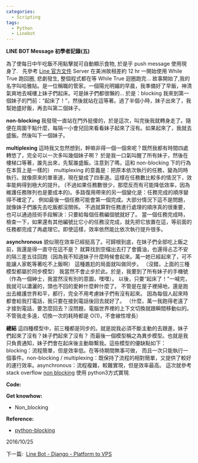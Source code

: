 ```yaml
---
categories:
  - Scripting
tags:
  - Python
  - Linebot
---
```


**LINE BOT Message 初學者記錄(五)** 


為了使每日中午吃飯不用點擊就可自動顯示食物, 於是乎 push message 使用現身了.  
先參考 [Line 官方文件](https://devdocs.line.me/en/#push-message) Server 在美洲故相差約 12 hr
一開始使用 While True 跑回圈, 悲劇發生, 整個程式都在等 While True 迴圈跑完...
故事開始了,我的名字叫哈雅貼。是一位稱職的管家。一個陽光明媚的早晨，我準備好了早飯，神清氣爽地去喊樓上妹子們起床。可是妹子們都很懶的... 於是：blocking
我來到第一個妹子的門前：“起床了！”，然後就站在這等著。過了半個小時，妹子出來了，我幫她盛好飯，再去叫第二個妹子。


**non-blocking** 
我發現一直站在門外挺傻的，於是這次，叫完後我就轉身走了。隨便在周圍干點什麼，每隔一小會兒回來看看妹子起來了沒有。如果起來了，我就去盛飯。然後叫下一個妹子。


**multiplexing** 
這時我又忽然想到，幹嘛非得一個一個來呢？既然我都有時間四處轉悠了，完全可以一次多叫幾個妹子啊？
於是我一口氣叫醒了所有妹子，然後在樓梯口等著，誰先出來，先幫誰盛飯。注意到了嗎，這和 non-blocking 下的行為在本質上是一樣的）
multiplexing 的意義是：把原本依次執行的任務，變為同時執行。就像原來的單車道，現在變成了四車道。這樣在任務數比較多的情況下，效率能夠得到極大的提升。
(不過如果任務數很少，那麼反而有可能降低效率，因為維護任務隊列也是要成本的)。多路復用帶來的另一個變化是：任務完成的順序變得不確定了。
例如最後一個任務可能會第一個完成。大部分情況下這不是問題，就像妹子們誰先去吃飯都沒關係。
不過就算對任務進行處理的順序真的很重要，也可以通過技術手段解決：只要給每個任務編個號就好了。
當一個任務完成時，檢查一下，如果還有其他編號比它小的任務沒完成，就先把它放置在這，等前面的任務都完成了再處理它。即使這樣，效率依然能比依次執行提升很多。


**asynchronous** 
貌似現在效率已經挺高了。可歸根到底，在妹子們全部吃上飯之前，我還是得一直守在這不是？
就算找到空檔出去打了會醬油，也還得忐忑不安的隔三差五往回跑（因為我不知道妹子什麼時候會起來。萬一她已經起來了，可不能讓人家乾等著吃不上飯啊）
這種尷尬的局面就叫做同步。 （沒錯，上面的三種模型都屬於同步模型）
我當然不會止步於此。於是，我要到了所有妹子的手機號（作為一個紳士，我當然沒有別的意圖，嘿嘿）。
以後，只要“起床了！”一喊完，我就可以瀟灑的，頭也不回的愛幹什麼幹什麼了。
不管是在屋子裡掃地，還是跑出去維護世界和平，都行，完全不用考慮妹子們有沒有起來。
因為每個人起來時都會給我打電話，我只要在接到電話後回去就好了。
（什麼，萬一我跑得老遠了才接到電話，要怎麼回去？沒問題，電腦世界裡的上下文切換就跟瞬間移動似的。不管我走多遠，切換一次的耗時都是 O(1)，不會線性增長）


**總結** 這四種模型中，前三種都是同步的。就是說我必須不斷主動的去跟進，妹子們起來了沒有？妹子們起來了沒有？
而最後一個模型稱之為異步模型。也就是我只負責通知，妹子們會在起床後主動聯繫我。這些模型的優缺點如下：blocking：流程簡單，但是效率低。在等待期間無事可做，
而且一次只能執行一個事件。non-blocking / multiplexing：既保持了流程的相對簡單，又提供了較好的運行效率。asynchronous：流程複雜，較難實現，但是效率最高。
這次就參考 stack overflow [non blocking](http://stackoverflow.com/questions/17553543/pyserial-non-blocking-read-loop) 使用 python3方式實現.

**Code:**

<script src="https://gist.github.com/Code-Egg/5cb0d389fb5e0cdccb2819b524a8827d.js"></script>

**Get knowhow:**

*   Non_blocking

**Reference:**

*   [python-blocking](http://anjianshi.net/post/yan-jiu-bi-ji/python-blocking)

2016/10/25

下一篇:  [Line Bot - Django - Platform to VPS](https://code-egg.github.io/scripting/linebot-django-6/)
